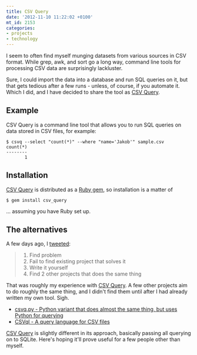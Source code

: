 ```yaml
---
title: CSV Query
date: '2012-11-10 11:22:02 +0100'
mt_id: 2153
categories:
- projects
- technology
---
```

I seem to often find myself munging datasets from various sources in CSV format. While grep, awk, and sort go a long way, command line tools for processing CSV data are surprisingly lackluster.

Sure, I could import the data into a database and run SQL queries on it, but that gets tedious after a few runs - unless, of course, if you automate it. Which I did, and I have decided to share the tool as [CSV Query](https://github.com/koppen/csv_query).


<!--more-->

## Example

CSV Query is a command line tool that allows you to run SQL queries on data stored in CSV files, for example:

    $ csvq --select "count(*)" --where "name='Jakob'" sample.csv
    count(*)
    --------
           1

## Installation

[CSV Query](https://github.com/koppen/csv_query) is distributed as a [Ruby gem](http://rubygems.org/gems/csv_query), so installation is a matter of

    $ gem install csv_query

... assuming you have Ruby set up.

## The alternatives

A few days ago, I [tweeted](https://twitter.com/mentalizer/status/265038907907903488):

> 1. Find problem
> 2. Fail to find existing project that solves it
> 3. Write it yourself
> 4. Find 2 other projects that does the same thing

That was roughly my experience with [CSV Query](https://github.com/koppen/csv_query). A few other projects aim to do roughly the same thing, and I didn't find them until after I had already written my own tool. Sigh.

* [csvq.py - Python variant that does almost the same thing, but uses Python for querying](http://www.gl1tch.com/~lukewarm/software/csvq/)
* [CSVql - A query language for CSV files](https://github.com/ondrasej/CSVql)

[CSV Query](https://github.com/koppen/csv_query) is slightly different in its approach, basically passing all querying on to SQLite. Here's hoping it'll prove useful for a few people other than myself.
